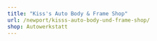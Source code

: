 ```yaml
---
title: "Kiss's Auto Body & Frame Shop"
url: /newport/kisss-auto-body-und-frame-shop/
shop: Autowerkstatt
---
```

